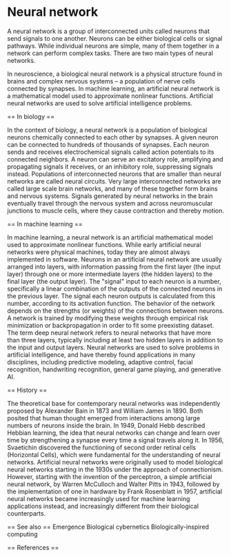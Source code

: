 # Neural network

A neural network is a group of interconnected units called neurons that send signals to one another. Neurons can be either biological cells or signal pathways. While individual neurons are simple, many of them together in a network can perform complex tasks. There are two main types of neural networks.

In neuroscience, a biological neural network is a physical structure found in brains and complex nervous systems – a population of nerve cells connected by synapses.
In machine learning, an artificial neural network is a mathematical model used to approximate nonlinear functions. Artificial neural networks are used to solve artificial intelligence problems.


== In biology ==

In the context of biology, a neural network is a population of biological neurons chemically connected to each other by synapses. A given neuron can be connected to hundreds of thousands of synapses.
Each neuron sends and receives electrochemical signals called action potentials to its connected neighbors. A neuron can serve an excitatory role, amplifying and propagating signals it receives, or an inhibitory role, suppressing signals instead.
Populations of interconnected neurons that are smaller than neural networks are called neural circuits. Very large interconnected networks are called large scale brain networks, and many of these together form brains and nervous systems.
Signals generated by neural networks in the brain eventually travel through the nervous system and across neuromuscular junctions to muscle cells, where they cause contraction and thereby motion.


== In machine learning ==

In machine learning, a neural network is an artificial mathematical model used to approximate nonlinear functions. While early artificial neural networks were physical machines, today they are almost always implemented in software.
Neurons in an artificial neural network are usually arranged into layers, with information passing from the first layer (the input layer) through one or more intermediate layers (the hidden layers) to the final layer (the output layer).
The "signal" input to each neuron is a number, specifically a linear combination of the outputs of the connected neurons in the previous layer. The signal each neuron outputs is calculated from this number, according to its activation function. The behavior of the network depends on the strengths (or weights) of the connections between neurons. A network is trained by modifying these weights through empirical risk minimization or backpropagation in order to fit some preexisting dataset.
The term deep neural network refers to neural networks that have more than three layers, typically including at least two hidden layers in addition to the input and output layers.
Neural networks are used to solve problems in artificial intelligence, and have thereby found applications in many disciplines, including predictive modeling, adaptive control, facial recognition, handwriting recognition, general game playing, and generative AI.


== History ==

The theoretical base for contemporary neural networks was independently proposed by Alexander Bain in 1873 and William James in 1890. Both posited that human thought emerged from interactions among large numbers of neurons inside the brain. In 1949, Donald Hebb described Hebbian learning, the idea that neural networks can change and learn over time by strengthening a synapse every time a signal travels along it. In 1956, Svaetichin discovered the functioning of second order retinal cells (Horizontal Cells), which were fundamental for the understanding of neural networks.
Artificial neural networks were originally used to model biological neural networks starting in the 1930s under the approach of connectionism. However, starting with the invention of the perceptron, a simple artificial neural network, by Warren McCulloch and Walter Pitts in 1943, followed by the implementation of one in hardware by Frank Rosenblatt in 1957,
artificial neural networks became increasingly used for machine learning applications instead, and increasingly different from their biological counterparts.


== See also ==
Emergence
Biological cybernetics
Biologically-inspired computing


== References ==

